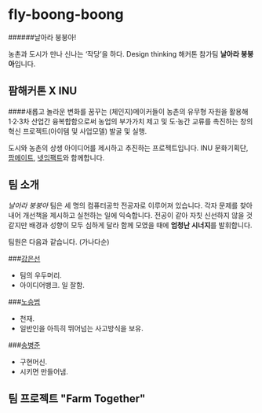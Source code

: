 # fly-boong-boong

######날아라 붕붕아!

농촌과 도시가 만나 신나는 ‘작당’을 하다. Design thinking 해커톤 참가팀 **날아라 붕붕아**입니다.


## 팜해커톤 X INU

####새롭고 놀라운 변화를 꿈꾸는 (체인지)메이커들이 농촌의 유무형 자원을 활용해 1·2·3차 산업간 융복합함으로써 농업의 부가가치 제고 및 도·농간 교류를 촉진하는 창의혁신 프로젝트(아이템 및 사업모델) 발굴 및 실행.

도시와 농촌의 상생 아이디어를 제시하고 추진하는 프로젝트입니다.
INU 문화기획단, [팜메이트](https://farmate.kr), [넷임팩트](https://ko-kr.facebook.com/netimpactkr/)와 함께합니다.


## 팀 소개

*날아라 붕붕아* 팀은 세 명의 컴퓨터공학 전공자로 이루어져 있습니다. 각자 문제를 찾아내어 개선책을 제시하고 실천하는 일에 익숙합니다. 전공이 같아 자칫 신선하지 않을 것 같지만 배경과 성향이 모두 심하게 달라 함께 모였을 때에 **엄청난 시너지**를 발휘합니다.

팀원은 다음과 같습니다. (가나다순)

###[강은선](https://github.com/dobbi030)

- 팀의 우두머리.
- 아이디어뱅크. 일 잘함.

###[노승범](http://flow4you.tk)

- 천재.
- 일반인을 아득히 뛰어넘는 사고방식을 보유.

###[송병준](https://github.com/potados99)

- 구현머신.
- 시키면 만들어냄.

## 팀 프로젝트 "Farm Together"
